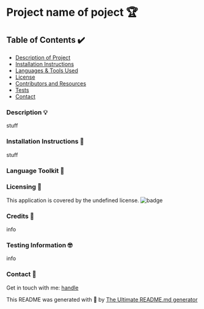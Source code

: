 

# Project name of poject 🏆 


## Table of Contents ✔️

- [Description of Project](#description)
- [Installation Instructions](#installation)
- [Languages & Tools Used](#toolkit)
- [License](#licensing)
- [Contributors and Resources](#credits)
- [Tests](#tests)
- [Contact](#contact)

### Description 💡

stuff 

### Installation Instructions 💾

stuff  


### Language Toolkit 🧰 

  

### Licensing 📜

This application is covered by the undefined license. ![badge](https://img.shields.io/badge/license-undefined-brightgreen)

### Credits 🤝 
info 

### Testing Information 🤓
info


### Contact 👋
Get in touch with me: [handle](https://github.com/handle)


This README was generated with 🧡  by [The Ultimate README.md generator](https://github.com/sarahdurks/readme-generator) 
